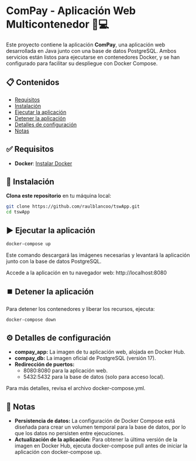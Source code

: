 
# ComPay - Aplicación Web Multicontenedor 🏦💻

Este proyecto contiene la aplicación **ComPay**, una aplicación web desarrollada en Java junto con una base de datos PostgreSQL. Ambos servicios están listos para ejecutarse en contenedores Docker, y se han configurado para facilitar su despliegue con Docker Compose.

## 📋 Contenidos

- [Requisitos](#requisitos)
- [Instalación](#instalación)
- [Ejecutar la aplicación](#ejecutar-la-aplicación)
- [Detener la aplicación](#detener-la-aplicación)
- [Detalles de configuración](#detalles-de-configuración)
- [Notas](#notas)

## ✅ Requisitos

- **Docker**: [Instalar Docker](https://docs.docker.com/get-docker/)

## 🚀 Instalación

**Clona este repositorio** en tu máquina local:

   ```bash
   git clone https://github.com/raulblancoo/tswApp.git
   cd tswApp
   ```

## ▶️ Ejecutar la aplicación

   ```bash
   docker-compose up
   ```
Este comando descargará las imágenes necesarias y levantará la aplicación junto con la base de datos PostgreSQL.

Accede a la aplicación en tu navegador web: http://localhost:8080

## ⏹️ Detener la aplicación
Para detener los contenedores y liberar los recursos, ejecuta:

   ```bash
   docker-compose down
   ```

## ⚙️ Detalles de configuración

* **compay_app:** La imagen de tu aplicación web, alojada en Docker Hub.
* **compay_db:** La imagen oficial de PostgreSQL (versión 17).
* **Redirección de puertos:**
   * 8080:8080 para la aplicación web.
   * 5432:5432 para la base de datos (solo para acceso local).

Para más detalles, revisa el archivo docker-compose.yml.

## 📌 Notas
* **Persistencia de datos:** La configuración de Docker Compose está diseñada para crear un volumen temporal para la base de datos, por lo que los datos no persisten entre ejecuciones.
* **Actualización de la aplicación:** Para obtener la última versión de la imagen en Docker Hub, ejecuta docker-compose pull antes de iniciar la aplicación con docker-compose up.

